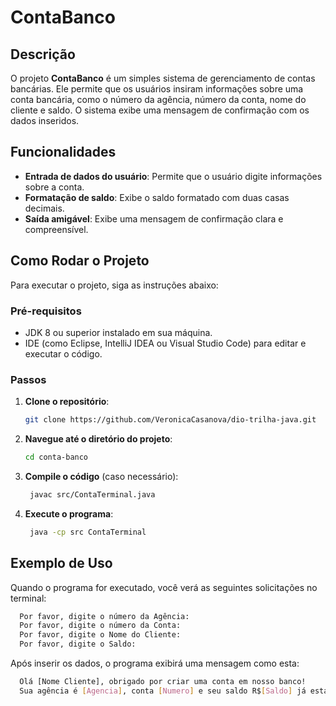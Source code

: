 # ContaBanco

## Descrição

O projeto **ContaBanco** é um simples sistema de gerenciamento de contas bancárias. Ele permite que os usuários insiram informações sobre uma conta bancária, como o número da agência, número da conta, nome do cliente e saldo. O sistema exibe uma mensagem de confirmação com os dados inseridos.

## Funcionalidades

- **Entrada de dados do usuário**: Permite que o usuário digite informações sobre a conta.
- **Formatação de saldo**: Exibe o saldo formatado com duas casas decimais.
- **Saída amigável**: Exibe uma mensagem de confirmação clara e compreensível.

## Como Rodar o Projeto

Para executar o projeto, siga as instruções abaixo:

### Pré-requisitos

- JDK 8 ou superior instalado em sua máquina.
- IDE (como Eclipse, IntelliJ IDEA ou Visual Studio Code) para editar e executar o código.

### Passos

1. **Clone o repositório**:
   ```bash
   git clone https://github.com/VeronicaCasanova/dio-trilha-java.git
   ```
2. **Navegue até o diretório do projeto**:
   ```bash
   cd conta-banco
   ```
3. **Compile o código** (caso necessário):
   ```bash
    javac src/ContaTerminal.java
   ```
4. **Execute o programa**:
   ```bash
    java -cp src ContaTerminal
   ```

## Exemplo de Uso
Quando o programa for executado, você verá as seguintes solicitações no terminal:
  ```bash
    Por favor, digite o número da Agência: 
    Por favor, digite o número da Conta: 
    Por favor, digite o Nome do Cliente: 
    Por favor, digite o Saldo:
  ````

Após inserir os dados, o programa exibirá uma mensagem como esta:
  ```bash
    Olá [Nome Cliente], obrigado por criar uma conta em nosso banco!
    Sua agência é [Agencia], conta [Numero] e seu saldo R$[Saldo] já está disponível para saque.
  ````

